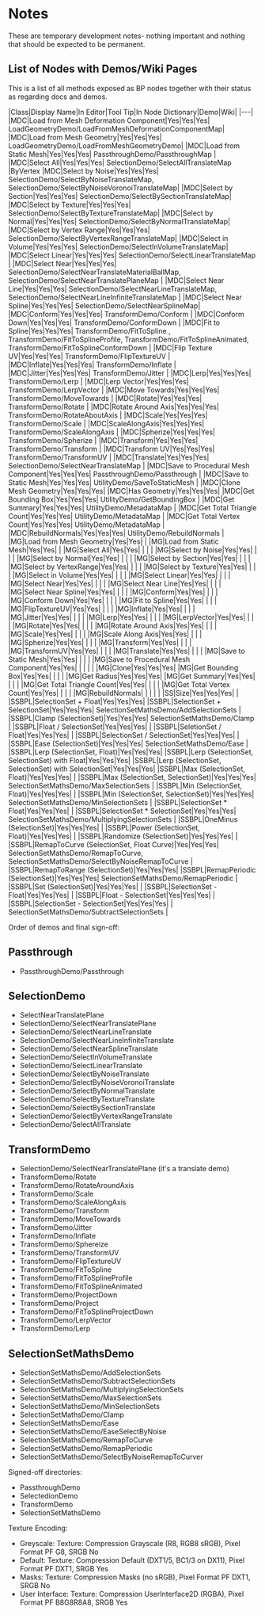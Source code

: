 # Notes

These are temporary development notes- nothing important and nothing that should be expected to be permanent.

## List of Nodes with Demos/Wiki Pages
This is a list of all methods exposed as BP nodes together with their status as regarding docs and demos.

|Class|Display Name|In Editor|Tool Tip|In Node Dictionary|Demo|Wiki|
|---|
|MDC|Load from Mesh Deformation Component|Yes|Yes|Yes| LoadGeometryDemo/LoadFromMeshDeformationComponentMap|
|MDC|Load from Mesh Geometry|Yes|Yes|Yes| LoadGeometryDemo/LoadFromMeshGeometryDemo|
|MDC|Load from Static Mesh|Yes|Yes|Yes| PassthroughDemo/PassthroughMap |
|MDC|Select All|Yes|Yes|Yes| SelectionDemo/SelectAllTranslateMap |ByVertex
|MDC|Select by Noise|Yes|Yes|Yes| SelectionDemo/SelectByNoiseTranslateMap, SelectionDemo/SelectByNoiseVoronoiTranslateMap|
|MDC|Select by Section|Yes|Yes|Yes| SelectionDemo/SelectBySectionTranslateMap|
|MDC|Select by Texture|Yes|Yes|Yes| SelectionDemo/SelectByTextureTranslateMap|
|MDC|Select by Normal|Yes|Yes|Yes| SelectionDemo/SelectByNormalTranslateMap|
|MDC|Select by Vertex Range|Yes|Yes|Yes| SelectionDemo/SelectByVertexRangeTranslateMap|
|MDC|Select in Volume|Yes|Yes|Yes| SelectionDemo/SelectInVolumeTranslateMap|
|MDC|Select Linear|Yes|Yes|Yes| SelectionDemo/SelectLinearTranslateMap |
|MDC|Select Near|Yes|Yes|Yes| SelectionDemo/SelectNearTranslateMaterialBallMap, SelectionDemo/SelectNearTranslatePlaneMap |
|MDC|Select Near Line|Yes|Yes|Yes| SelectionDemo/SelectNearLineTranslateMap, SelectionDemo/SelectNearLineInfiniteTranslateMap |
|MDC|Select Near Spline|Yes|Yes|Yes| SelectionDemo/SelectNearSplineMap|
|MDC|Conform|Yes|Yes|Yes| TransformDemo/Conform |
|MDC|Conform Down|Yes|Yes|Yes| TransformDemo/ConformDown |
|MDC|Fit to Spline|Yes|Yes|Yes| TransformDemo/FitToSpline , TransformDemo/FitToSplineProfile, TransformDemo/FitToSplineAnimated, TransformDemo/FitToSplineConformDown |
|MDC|Flip Texture UV|Yes|Yes|Yes| TransformDemo/FlipTextureUV |
|MDC|Inflate|Yes|Yes|Yes| TransformDemo/Inflate |
|MDC|Jitter|Yes|Yes|Yes| TransformDemo/Jitter |
|MDC|Lerp|Yes|Yes|Yes| TransformDemo/Lerp |
|MDC|Lerp Vector|Yes|Yes|Yes| TransformDemo/LerpVector |
|MDC|Move Towards|Yes|Yes|Yes| TransformDemo/MoveTowards |
|MDC|Rotate|Yes|Yes|Yes| TransformDemo/Rotate |
|MDC|Rotate Around Axis|Yes|Yes|Yes| TransformDemo/RotateAboutAxis |
|MDC|Scale|Yes|Yes|Yes| TransformDemo/Scale |
|MDC|ScaleAlongAxis|Yes|Yes|Yes| TransformDemo/ScaleAlongAxis |
|MDC|Spherize|Yes|Yes|Yes| TransformDemo/Spherize |
|MDC|Transform|Yes|Yes|Yes| TransformDemo/Transform |
|MDC|Transform UV|Yes|Yes|Yes| TransformDemo/TransformUV |
|MDC|Translate|Yes|Yes|Yes| SelectionDemo/SelectNearTranslateMap |
|MDC|Save to Procedural Mesh Component|Yes|Yes|Yes| PassthroughDemo/Passthrough |
|MDC|Save to Static Mesh|Yes|Yes|Yes| UtilityDemo/SaveToStaticMesh |
|MDC|Clone Mesh Geometry|Yes|Yes|Yes|
|MDC|Has Geometry|Yes|Yes|Yes|
|MDC|Get Bounding Box|Yes|Yes|Yes| UtilityDemo/GetBoundingBox |
|MDC|Get Summary|Yes|Yes|Yes| UtilityDemo/MetadataMap |
|MDC|Get Total Triangle Count|Yes|Yes|Yes| UtilityDemo/MetadataMap |
|MDC|Get Total Vertex Count|Yes|Yes|Yes| UtilityDemo/MetadataMap |
|MDC|RebuildNormals|Yes|Yes|Yes| UtilityDemo/RebuildNormals |
|MG|Load from Mesh Geometry|Yes|Yes| |
|MG|Load from Static Mesh|Yes|Yes| |
|MG|Select All|Yes|Yes| | | |
|MG|Select by Noise|Yes|Yes| | | |
|MG|Select by Normal|Yes|Yes| | | |
|MG|Select by Section|Yes|Yes| | | |
|MG|Select by VertexRange|Yes|Yes| | | |
|MG|Select by Texture|Yes|Yes| | | |
|MG|Select in Volume|Yes|Yes| | | |
|MG|Select Linear|Yes|Yes| | | |
|MG|Select Near|Yes|Yes| | | |
|MG|Select Near Line|Yes|Yes| | | |
|MG|Select Near Spline|Yes|Yes| | | |
|MG|Conform|Yes|Yes| | | |
|MG|Conform Down|Yes|Yes| | | |
|MG|Fit to Spline|Yes|Yes| | | |
|MG|FlipTextureUV|Yes|Yes| | | |
|MG|Inflate|Yes|Yes| | | |
|MG|Jitter|Yes|Yes| | | |
|MG|Lerp|Yes|Yes| | | |
|MG|LerpVector|Yes|Yes| | | |
|MG|Rotate|Yes|Yes| | | |
|MG|Rotate Around Axis|Yes|Yes| | | |
|MG|Scale|Yes|Yes| | | |
|MG|Scale Along Axis|Yes|Yes| | | |
|MG|Spherize|Yes|Yes| | | |
|MG|Transform|Yes|Yes| | | |
|MG|TransformUV|Yes|Yes| | | |
|MG|Translate|Yes|Yes| | | |
|MG|Save to Static Mesh|Yes|Yes| | | |
|MG|Save to Procedural Mesh Component|Yes|Yes| | | | |
|MG|Clone|Yes|Yes|Yes|
|MG|Get Bounding Box|Yes|Yes| | | |
|MG|Get Radius|Yes|Yes|Yes|
|MG|Get Summary|Yes|Yes| | | |
|MG|Get Total Triangle Count|Yes|Yes| | | |
|MG|Get Total Vertex Count|Yes|Yes| | | |
|MG|RebuildNormals| | | | |
|SS|Size|Yes|Yes|Yes| |
|SSBPL|SelectionSet + Float|Yes|Yes|Yes|
|SSBPL|SelectionSet + SelectionSet|Yes|Yes|Yes|  SelectionSetMathsDemo/AddSelectionSets |
|SSBPL|Clamp (SelectionSet)|Yes|Yes|Yes| SelectionSetMathsDemo/Clamp |
|SSBPL|Float / SelectionSet|Yes|Yes|Yes| |
|SSBPL|SeletionSet / Float|Yes|Yes|Yes| |
|SSBPL|SelectionSet / SelectionSet|Yes|Yes|Yes| |
|SSBPL|Ease (SelectionSet)|Yes|Yes|Yes| SelectionSetMathsDemo/Ease |
|SSBPL|Lerp (SelectionSet, Float)|Yes|Yes|Yes|
|SSBPL|Lerp (SelectionSet, SelectionSet) with Float|Yes|Yes|Yes|
|SSBPL|Lerp (SelectionSet, SelectionSet) with SelectionSet|Yes|Yes|Yes|
|SSBPL|Max (SelectionSet, Float)|Yes|Yes|Yes| |
|SSBPL|Max (SelectionSet, SelectionSet)|Yes|Yes|Yes| SelectionSetMathsDemo/MaxSelectionSets |
|SSBPL|Min (SelectionSet, Float)|Yes|Yes|Yes| |
|SSBPL|Min (SelectionSet, SelectionSet)|Yes|Yes|Yes| SelectionSetMathsDemo/MinSelectionSets |
|SSBPL|SelectionSet * Float|Yes|Yes|Yes| |
|SSBPL|SelectionSet * SelectionSet|Yes|Yes|Yes| SelectionSetMathsDemo/MultiplyingSelectionSets |
|SSBPL|OneMinus (SelectionSet)|Yes|Yes|Yes| |
|SSBPL|Power (SelectionSet, Float)|Yes|Yes|Yes| |
|SSBPL|Randomize (SelectionSet)|Yes|Yes|Yes| |
|SSBPL|RemapToCurve (SelectionSet, Float Curve)|Yes|Yes|Yes| SelectionSetMathsDemo/RemapToCurve, SelectionSetMathsDemo/SelectByNoiseRemapToCurve |
|SSBPL|RemapToRange (SelectionSet)|Yes|Yes|Yes|
|SSBPL|RemapPeriodic (SelectionSet)|Yes|Yes|Yes| SelectionSetMathsDemo/RemapPeriodic |
|SSBPL|Set (SelectionSet)|Yes|Yes|Yes| |
|SSBPL|SelectionSet - Float|Yes|Yes|Yes| |
|SSBPL|Float - SelectionSet|Yes|Yes|Yes| |
|SSBPL|SelectionSet - SelectionSet|Yes|Yes|Yes| | SelectionSetMathsDemo/SubtractSelectionSets |

Order of demos and final sign-off:
## Passthrough
* PassthroughDemo/Passthrough

## SelectionDemo
* SelectNearTranslatePlane
* SelectionDemo/SelectNearTranslatePlane
* SelectionDemo/SelectNearLineTranslate
* SelectionDemo/SelectNearLineInfiniteTranslate
* SelectionDemo/SelectNearSplineTranslate
* SelectionDemo/SelectInVolumeTranslate
* SelectionDemo/SelectLinearTranslate
* SelectionDemo/SelectByNoiseTranslate
* SelectionDemo/SelectByNoiseVoronoiTranslate
* SelectionDemo/SelectByNormalTranslate
* SelectionDemo/SelectByTextureTranslate
* SelectionDemo/SelectBySectionTranslate
* SelectionDemo/SelectByVertexRangeTranslate
* SelectionDemo/SelectAllTranslate

## TransformDemo
* SelectionDemo/SelectNearTranslatePlane (it's a translate demo)
* TransformDemo/Rotate
* TransformDemo/RotateAroundAxis
* TransformDemo/Scale
* TransformDemo/ScaleAlongAxis
* TransformDemo/Transform
* TransformDemo/MoveTowards
* TransformDemo/Jitter
* TransformDemo/Inflate
* TransformDemo/Sphereize
* TransformDemo/TransformUV
* TransformDemo/FlipTextureUV
* TransformDemo/FitToSpline
* TransformDemo/FitToSplineProfile
* TransformDemo/FitToSplineAnimated
* TransformDemo/ProjectDown
* TransformDemo/Project
* TransformDemo/FitToSplineProjectDown
* TransformDemo/LerpVector
* TransformDemo/Lerp

## SelectionSetMathsDemo
* SelectionSetMathsDemo/AddSelectionSets
* SelectionSetMathsDemo/SubtractSelectionSets
* SelectionSetMathsDemo/MultiplyingSelectionSets
* SelectionSetMathsDemo/MaxSelectionSets
* SelectionSetMathsDemo/MinSelectionSets
* SelectionSetMathsDemo/Clamp
* SelectionSetMathsDemo/Ease
* SelectionSetMathsDemo/EaseSelectByNoise
* SelectionSetMathsDemo/RemapToCurve
* SelectionSetMathsDemo/RemapPeriodic
* SelectionSetMathsDemo/SelectByNoiseRemapToCurver



Signed-off directories:
* PassthroughDemo
* SelectedionDemo
* TransformDemo
* SelectionSetMathsDemo


Texture Encoding:
* Greyscale: Texture: Compression Grayscale (R8, RGB8 sRGB), Pixel Format PF G8, SRGB No
* Default: Texture: Compression Default (DXT1/5, BC1/3 on DX11), Pixel Format PF DXT1, SRGB Yes
* Masks: Texture: Compression Masks (no sRGB), Pixel Format PF DXT1, SRGB No
* User Interface: Texture: Compression UserInterface2D (RGBA), Pixel Format PF B8G8R8A8, SRGB Yes